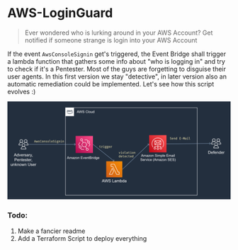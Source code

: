 # AWS-LoginGuard

> Ever wondered who is lurking around in your AWS Account? Get notified if someone strange is login into your AWS Account

If the event `AwsConsoleSignin` get's triggered, the Event Bridge shall trigger a lambda function that gathers some info about "who is logging in" and try to check if it's a Pentester. Most of the guys are forgetting to disguise their user agents. In this first version we stay "detective", in later version also an automatic remediation could be implemented. Let's see how this script evolves :)

![](docs/AWSLoginGuard.png)

### Todo:
1. Make a fancier readme
2. Add a Terraform Script to deploy everything
